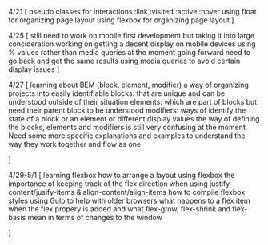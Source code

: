 4/21 [
  pseudo classes for interactions
    :link
    :visited
    :active
    :hover
  using float for organizing page layout
  using flexbox for organizing page layout
]

4/25 [
  still need to work on mobile first development but taking it into large concideration
    working on getting a decent display on mobile devices 
  using % values rather than media queries at the moment
  going forward need to go back and get the same results using media queries 
    to avoid certain display issues
]

4/27 [
  learning about BEM (block, element, modifier)
  a way of organizing projects into easily identifiable 
    blocks: that are unique and can be understood outside of their situation
    elements: which are part of blocks but need their parent block to be understood
    modifiers: ways of identify the state of a block or an element or different display values
  the way of defining the blocks, elements and modifiers is still very confusing at the moment. Need some more specific explanations and examples to understand the way they work together and flow as one
  
]

4/29-5/1 [
  learning flexbox
  how to arrange a layout using flexbox
  the importance of keeping track of the flex direction when using
    justify-content/jusify-items & align-content/align-items
  how to compile flexbox styles using Gulp to help with older browsers
  what happens to a flex item when the flex propery is added and what 
    flex-grow, flex-shrink and flex-basis mean in terms of changes to the window
    
]